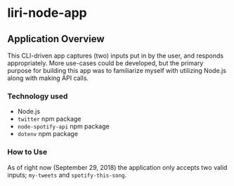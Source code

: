 # liri-node-app

## Application Overview

This CLI-driven app captures (two) inputs put in by the user, and responds appropriately. More use-cases could be developed, but the primary purpose for building this app was to familiarize myself with utilizing Node.js along with making API calls. 

### Technology used
* Node.js
* `twitter` npm package
* `node-spotify-api` npm package
* `dotenv` npm package

### How to Use
As of right now (September 29, 2018) the application only accepts two valid inputs; `my-tweets` and `spotify-this-song`.
